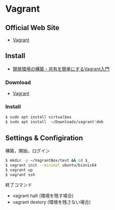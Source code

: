 Vagrant
===========

Official Web Site
-----------------

- [Vagrant](https://www.vagrantup.com/)

Install
-------

- [開発環境の構築・共有を簡単にするVagrant入門](https://thinkit.co.jp/story/2015/03/19/5740)

### Download

- [Vagrant](https://www.vagrantup.com/downloads.html)

### Install

```bash
$ sudo apt install virtualbox
$ sudo apt install  ~/Downloads/vagrant*deb
```

Settings & Configiration
------------------------

構築，開始，ログイン
```bash
$ mkdir -p ~/VagrantBox/test && cd $_
$ vagrant init --minimal ubuntu/bionic64
$ vagrant up
$ vagrant ssh
```

終了コマンド
- vagrant halt (環境を残す場合)
- vagrant destory (環境を残さない場合)
